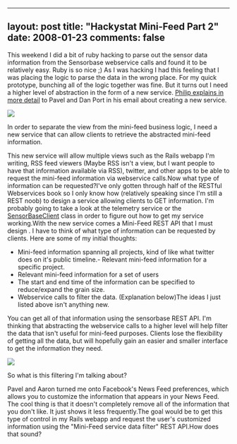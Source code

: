 
---
layout: post
title: "Hackystat Mini-Feed Part 2"
date: 2008-01-23
comments: false
---


This weekend I did a bit of ruby hacking to parse out the sensor data information from the Sensorbase 
webservice calls and found it to be relatively easy. Ruby is so nice ;)  As I was hacking I had this 
feeling that I was placing the logic to parse the data in the wrong place. For my quick prototype, 
bunching all of the logic together was fine. But it turns out I need a higher level of abstraction in the 
form of a new service. [Philip explains in more detail][1] to Pavel and Dan Port in his email about 
creating a new service.

[![][2] ][3] 

In order to separate the view from the mini-feed business logic, I need a new service that can allow clients to retrieve the abstracted mini-feed information. 

This new service will allow multiple views such as the Rails webapp I'm writing, RSS feed viewers (Maybe 
RSS isn't a view, but I want people to have that information available via RSS), twitter, and other apps 
to be able to request the mini-feed information via webservice calls.Now what type of information can be 
requested?I've only gotten through half of the RESTful Webservices book so I only know how (relatively 
speaking since I'm still a REST noob) to design a service allowing clients to GET information. I'm 
probably going to take a look at the telemetry service or the [SensorBaseClient][4] class in order to 
figure out how to get my service working.With the new service comes a Mini-Feed REST API that I must design
. I have to think of what type of information can be requested by clients. Here are some of my initial thoughts:

- Mini-feed information spanning all projects, kind of like what twitter does on it's public timeline.- Relevant mini-feed information for a specific project.
- Relevant mini-feed information for a set of users
- The start and end time of the information can be specified to reduce/expand the grain size.
- Webservice calls to filter the data. (Explanation below)The ideas I just listed above isn't anything new.

You can get all of that information using the sensorbase REST API. I'm thinking that abstracting the 
webservice calls to a higher level will help filter the data that isn't useful for mini-feed purposes. Clients lose the flexibility of getting all the data, but will hopefully gain an easier and smaller 
interface to get the information they need.

[![][5] ][6] 

So what is this filtering I'm talking about?  

Pavel and Aaron turned me onto Facebook's News Feed preferences, which allows you to customize the 
information that appears in your News Feed. The cool thing is that it doesn't completely remove all of 
the information that you don't like. It just shows it less frequently.The goal would be to get this type 
of control in my Rails webapp and request the user's customized information using the "Mini-Feed service 
data filter" REST API.How does that sound?[][7] 


  [1]: http://groups.google.com/group/hackystat-dev/msg/4ef6d1ed3ded82fd
  [2]: http://4.bp.blogspot.com/_gZ-LJtj9hxw/R5cjR-bD7bI/AAAAAAAAAEg/K4jJukZ4wbY/s320/mini-feed-stack.jpg
  [3]: http://4.bp.blogspot.com/_gZ-LJtj9hxw/R5cjR-bD7bI/AAAAAAAAAEg/K4jJukZ4wbY/s1600-h/mini-feed-stack.jpg
  [4]: http://hackystat-sensorbase-uh.googlecode.com/svn/trunk/javadoc/org/hackystat/sensorbase/client/SensorBaseClient.html
  [5]: http://4.bp.blogspot.com/_gZ-LJtj9hxw/R5cov-bD7cI/AAAAAAAAAEo/gYw8RVQqqyQ/s320/facebook_eq.JPG
  [6]: http://4.bp.blogspot.com/_gZ-LJtj9hxw/R5cov-bD7cI/AAAAAAAAAEo/gYw8RVQqqyQ/s1600-h/facebook_eq.JPG
  [7]: http://3.bp.blogspot.com/_gZ-LJtj9hxw/R5ch7ubD7ZI/AAAAAAAAAEQ/3uNE-zyZU24/s1600-h/mini-feed-stack.jpg
